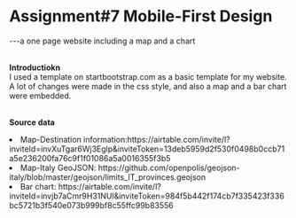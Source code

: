# Assignment#7 Mobile-First Design 
---a one page website including a map and a chart

<br><b>Introductiokn</b>
<br>I used a template on startbootstrap.com as a basic template for my website. A lot of changes were made in the css style, and also a map and a bar chart were embedded.


<br><b>Source data</b>
<li>Map-Destination information:https://airtable.com/invite/l?inviteId=invXuTgar6Wj3Eglp&inviteToken=13deb5959d2f530f0498b0ccb71a5e236200fa76c9f1f01086a5a0016355f3b5
<li>Map-Italy GeoJSON: https://github.com/openpolis/geojson-italy/blob/master/geojson/limits_IT_provinces.geojson
<li>Bar chart: https://airtable.com/invite/l?inviteId=invjb7aCmr9H31NUl&inviteToken=984f5b442f174cb7f335423f336bc5721b3f540e073b999bf8c55ffc99b83556

